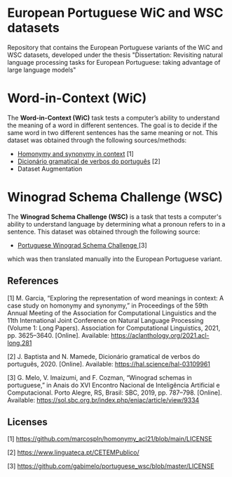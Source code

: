 # European Portuguese WiC and WSC datasets
Repository that contains the European Portuguese variants of the WiC and WSC datasets, developed under the thesis "Dissertation: Revisiting natural language processing tasks for European Portuguese: taking advantage of large language models"

# Word-in-Context (WiC)
 The **Word-in-Context (WiC)** task tests a computer’s ability to understand the meaning of a word in different sentences. The goal is to decide if the same word in two different sentences has the same meaning or not.  This dataset was obtained through the following sources/methods:

- [Homonymy and synonymy in context](https://github.com/marcospln/homonymy_acl21/tree/main) [1]
- [Dicionário gramatical de verbos do português](https://hal.science/hal-03109961) [2]
- Dataset Augmentation

 
# Winograd Schema Challenge (WSC)
 The **Winograd Schema Challenge (WSC)** is a task that tests a computer's ability to understand language by determining what a pronoun refers to in a sentence. This dataset was obtained through the following source:

- [Portuguese Winograd Schema Challenge
](https://github.com/gabimelo/portuguese_wsc) [3]

which was then translated manually into the European Portuguese variant.

## References
<a id="1">[1]</a> 
M. Garcia, “Exploring the representation of word meanings in context: A case study on homonymy
and synonymy,” in Proceedings of the 59th Annual Meeting of the Association for Computational
Linguistics and the 11th International Joint Conference on Natural Language Processing (Volume
1: Long Papers). Association for Computational Linguistics, 2021, pp. 3625–3640. [Online].
Available: https://aclanthology.org/2021.acl-long.281

<a id="2">[2]</a>
J. Baptista and N. Mamede, Dicionário gramatical de verbos do português, 2020. [Online].
Available: https://hal.science/hal-03109961

<a id="3">[3]</a>
G. Melo, V. Imaizumi, and F. Cozman, “Winograd schemas in portuguese,” in Anais do XVI
Encontro Nacional de Inteligência Artificial e Computacional. Porto Alegre, RS, Brasil: SBC,
2019, pp. 787–798. [Online]. Available: https://sol.sbc.org.br/index.php/eniac/article/view/9334

## Licenses

<a id="1">[1]</a> 
https://github.com/marcospln/homonymy_acl21/blob/main/LICENSE

<a id="2">[2]</a>
https://www.linguateca.pt/CETEMPublico/


<a id="3">[3]</a>
https://github.com/gabimelo/portuguese_wsc/blob/master/LICENSE
